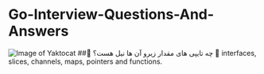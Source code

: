# Go-Interview-Questions-And-Answers
![Image of Yaktocat](https://ibb.co/rQQTrss)
##🌱 چه تایپی های مقدار زیرو آن ها نیل هست؟ 
💙 interfaces, slices, channels, maps, pointers and functions.
